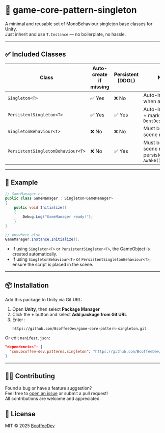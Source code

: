 # 🧩 game-core-pattern-singleton

A minimal and reusable set of MonoBehaviour singleton base classes for Unity.  
Just inherit and use `T.Instance` — no boilerplate, no hassle.

---

## ✅ Included Classes

| Class | Auto-create if missing | Persistent (DDOL) | Notes |
|-------|------------------------|-------------------|-------|
| `Singleton<T>` | ✅ Yes | ❌ No | Auto-instantiated when accessed |
| `PersistentSingleton<T>` | ✅ Yes | ✅ Yes | Auto-instantiated + marked as `DontDestroyOnLoad` |
| `SingletonBehaviour<T>` | ❌ No | ❌ No | Must be in the scene manually |
| `PersistentSingletonBehaviour<T>` | ❌ No | ✅ Yes | Must be in the scene manually, persistent after `Awake()` |

---

## 🧪 Example

```csharp
// GameManager.cs
public class GameManager : Singleton<GameManager>
{
    public void Initialize()
    {
        Debug.Log("GameManager ready!");
    }
}
```

```csharp
// Anywhere else
GameManager.Instance.Initialize();
```

- If using `Singleton<T>` or `PersistentSingleton<T>`, the GameObject is created automatically.
- If using `SingletonBehaviour<T>` or `PersistentSingletonBehaviour<T>`, ensure the script is placed in the scene.

---

## 📦 Installation

Add this package to Unity via Git URL:

1. Open **Unity**, then select **Package Manager**
2. Click the **+** button and select **Add package from Git URL**
3. Enter :
   ```
   https://github.com/BcoffeeDev/game-core-pattern-singleton.git
   ```

Or edit `manifest.json`:

```json
"dependencies": {
  "com.bcoffee-dev.patterns.singleton": "https://github.com/BcoffeeDev/game-core-pattern-singleton.git"
}
```

---

## 🙋‍♂️ Contributing

Found a bug or have a feature suggestion?  
Feel free to [open an issue](https://github.com/BcoffeeDev/game-core-pattern-singleton/issues) or submit a pull request!  
All contributions are welcome and appreciated.

## 📄 License

MIT © 2025 [BcoffeeDev](https://github.com/BcoffeeDev)